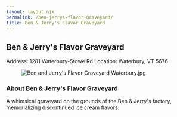```yaml
---
layout: layout.njk
permalink: /ben-jerrys-flavor-graveyard/
title: Ben & Jerry's Flavor Graveyard
---
```


<article class="attraction-detail container">
  <h2>Ben & Jerry's Flavor Graveyard</h2>
  <div class="attraction-meta">
    <span class="address">Address: 1281 Waterbury-Stowe Rd</span>
    <span class="location">Location: Waterbury, VT 5676</span>
  </div>
  <figure class="attraction-image">
    <img src="https://upload.wikimedia.org/wikipedia/commons/1/1f/Ben_and_Jerry%27s_Flavor_Graveyard_Waterbury.jpg?v=1743943749169" alt="Ben and Jerry's Flavor Graveyard Waterbury.jpg" loading="lazy">
  </figure>
  <div class="attraction-description">
    <h3>About Ben & Jerry's Flavor Graveyard</h3>
    <p>A whimsical graveyard on the grounds of the Ben & Jerry's factory, memorializing discontinued ice cream flavors.</p>
  </div>
  
</article>